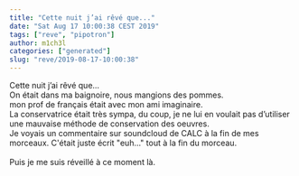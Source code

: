 ```yaml
---
title: "Cette nuit j’ai rêvé que..."
date: "Sat Aug 17 10:00:38 CEST 2019"
tags: ["reve", "pipotron"]
author: m1ch3l
categories: ["generated"]
slug: "reve/2019-08-17-10:00:38"
---
```


Cette nuit j’ai rêvé que...<br>
On était dans ma baignoire, nous mangions des pommes.<br>
mon prof de français était avec mon ami imaginaire.<br>
La conservatrice était très sympa, du coup, je ne lui en voulait pas d’utiliser une mauvaise méthode de conservation des oeuvres.<br>
Je voyais un commentaire sur soundcloud de CALC à la fin de mes morceaux. C'était juste écrit "euh..." tout à la fin du morceau.<br>
<br>
Puis je me suis réveillé à ce moment là.<br>
<br>
